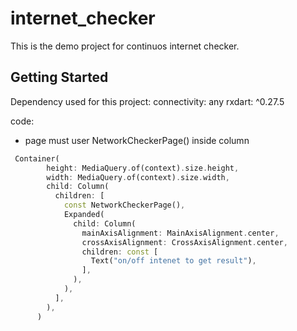 # internet_checker

This is the demo project for continuos internet checker.

## Getting Started
Dependency used for this project:
connectivity: any
rxdart: ^0.27.5


code: 
* page must user NetworkCheckerPage() inside column
```dart
 Container(
        height: MediaQuery.of(context).size.height,
        width: MediaQuery.of(context).size.width,
        child: Column(
          children: [
            const NetworkCheckerPage(),
            Expanded(
              child: Column(
                mainAxisAlignment: MainAxisAlignment.center,
                crossAxisAlignment: CrossAxisAlignment.center,
                children: const [
                  Text("on/off intenet to get result"),
                ],
              ),
            ),
          ],
        ),
      )
```
